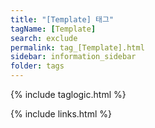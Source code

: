 ```yaml
---
title: "[Template] 태그"
tagName: [Template]
search: exclude
permalink: tag_[Template].html
sidebar: information_sidebar
folder: tags
---
```

{% include taglogic.html %}

{% include links.html %}
